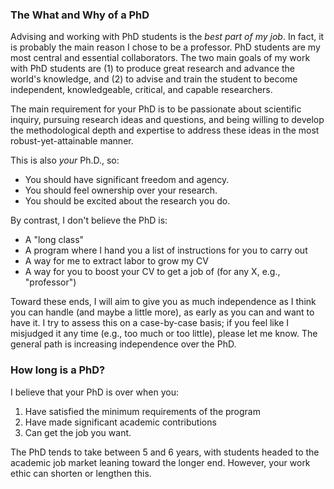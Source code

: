 ### The What and Why of a PhD

Advising and working with PhD students is the *best part of my job*.
In fact, it is probably the main reason I chose to be a professor.
PhD students are my most central and essential collaborators.
The two main goals of my work with PhD students are (1) to produce great research and advance the world's knowledge, and (2) to advise and train the student to become independent, knowledgeable, critical, and capable researchers.

The main requirement for your PhD is to be passionate about scientific inquiry, pursuing research ideas and questions, and being willing to develop the methodological depth and expertise to address these ideas in the most robust-yet-attainable manner.

This is also *your* Ph.D., so:

- You should have significant freedom and agency.
- You should feel ownership over your research.
- You should be excited about the research you do.

By contrast, I don't believe the PhD is:

- A "long class"
- A program where I hand you a list of instructions for you to carry out
- A way for me to extract labor to grow my CV
- A way for you to boost your CV to get a job of <type X>  (for any X, e.g., "professor")

Toward these ends, I will aim to give you as much independence as I think you can handle (and maybe a little more), as early as you can and want to have it.
I try to assess this on a case-by-case basis; if you feel like I misjudged it any time (e.g., too much or too little), please let me know.
The general path is increasing independence over the PhD.

### How long is a PhD?

I believe that your PhD is over when you:

1. Have satisfied the minimum requirements of the program
2. Have made significant academic contributions
3. Can get the job you want.

The PhD tends to take between 5 and 6 years, with students headed to the academic job market leaning toward the longer end. 
However, your work ethic can shorten or lengthen this.
